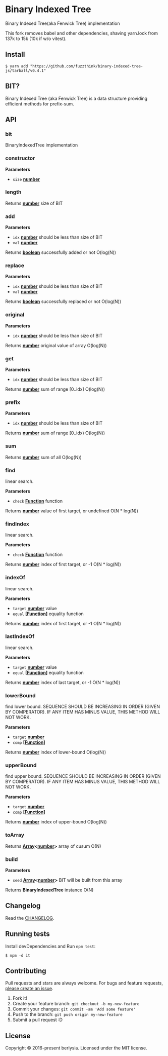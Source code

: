 # Binary Indexed Tree

Binary Indexed Tree(aka Fenwick Tree) implementation

This fork removes babel and other dependencies, shaving yarn.lock from 137k to 15k (10k if w/o vitest).

## Install

    $ yarn add "https://github.com/fuzzthink/binary-indexed-tree-js/tarball/v0.4.1"

## BIT?

Binary Indexed Tree (aka Fenwick Tree) is a data structure providing efficient methods for prefix-sum.

## API

### bit

BinaryIndexedTree implementation

### constructor

**Parameters**

-   `size` **[number](https://developer.mozilla.org/en-US/docs/Web/JavaScript/Reference/Global_Objects/Number)** 

### length

Returns **[number](https://developer.mozilla.org/en-US/docs/Web/JavaScript/Reference/Global_Objects/Number)** size of BIT

### add

**Parameters**

-   `idx` **[number](https://developer.mozilla.org/en-US/docs/Web/JavaScript/Reference/Global_Objects/Number)** should be less than size of BIT
-   `val` **[number](https://developer.mozilla.org/en-US/docs/Web/JavaScript/Reference/Global_Objects/Number)** 

Returns **[boolean](https://developer.mozilla.org/en-US/docs/Web/JavaScript/Reference/Global_Objects/Boolean)** successfully added or not
O(log(N))

### replace

**Parameters**

-   `idx` **[number](https://developer.mozilla.org/en-US/docs/Web/JavaScript/Reference/Global_Objects/Number)** should be less than size of BIT
-   `val` **[number](https://developer.mozilla.org/en-US/docs/Web/JavaScript/Reference/Global_Objects/Number)** 

Returns **[boolean](https://developer.mozilla.org/en-US/docs/Web/JavaScript/Reference/Global_Objects/Boolean)** successfully replaced or not
O(log(N))

### original

**Parameters**

-   `idx` **[number](https://developer.mozilla.org/en-US/docs/Web/JavaScript/Reference/Global_Objects/Number)** should be less than size of BIT

Returns **[number](https://developer.mozilla.org/en-US/docs/Web/JavaScript/Reference/Global_Objects/Number)** original value of array
O(log(N))

### get

**Parameters**

-   `idx` **[number](https://developer.mozilla.org/en-US/docs/Web/JavaScript/Reference/Global_Objects/Number)** should be less than size of BIT

Returns **[number](https://developer.mozilla.org/en-US/docs/Web/JavaScript/Reference/Global_Objects/Number)** sum of range [0..idx]
O(log(N))

### prefix

**Parameters**

-   `idx` **[number](https://developer.mozilla.org/en-US/docs/Web/JavaScript/Reference/Global_Objects/Number)** should be less than size of BIT

Returns **[number](https://developer.mozilla.org/en-US/docs/Web/JavaScript/Reference/Global_Objects/Number)** sum of range \[0..idx)
O(log(N))

### sum

Returns **[number](https://developer.mozilla.org/en-US/docs/Web/JavaScript/Reference/Global_Objects/Number)** sum of all
O(log(N))

### find

linear search.

**Parameters**

-   `check` **[Function](https://developer.mozilla.org/en-US/docs/Web/JavaScript/Reference/Statements/function)** function

Returns **[number](https://developer.mozilla.org/en-US/docs/Web/JavaScript/Reference/Global_Objects/Number)** value of first target, or undefined
O(N \* log(N))

### findIndex

linear search.

**Parameters**

-   `check` **[Function](https://developer.mozilla.org/en-US/docs/Web/JavaScript/Reference/Statements/function)** function

Returns **[number](https://developer.mozilla.org/en-US/docs/Web/JavaScript/Reference/Global_Objects/Number)** index of first target, or -1
O(N \* log(N))

### indexOf

linear search.

**Parameters**

-   `target` **[number](https://developer.mozilla.org/en-US/docs/Web/JavaScript/Reference/Global_Objects/Number)** value
-   `equal` **\[[Function](https://developer.mozilla.org/en-US/docs/Web/JavaScript/Reference/Statements/function)]** equality function

Returns **[number](https://developer.mozilla.org/en-US/docs/Web/JavaScript/Reference/Global_Objects/Number)** index of first target, or -1
O(N \* log(N))

### lastIndexOf

linear search.

**Parameters**

-   `target` **[number](https://developer.mozilla.org/en-US/docs/Web/JavaScript/Reference/Global_Objects/Number)** value
-   `equal` **\[[Function](https://developer.mozilla.org/en-US/docs/Web/JavaScript/Reference/Statements/function)]** equality function

Returns **[number](https://developer.mozilla.org/en-US/docs/Web/JavaScript/Reference/Global_Objects/Number)** index of last target, or -1
O(N \* log(N))

### lowerBound

find lower bound.
SEQUENCE SHOULD BE INCREASING IN ORDER (GIVEN BY COMPERATOR).
IF ANY ITEM HAS MINUS VALUE, THIS METHOD WILL NOT WORK.

**Parameters**

-   `target` **[number](https://developer.mozilla.org/en-US/docs/Web/JavaScript/Reference/Global_Objects/Number)** 
-   `comp` **\[[Function](https://developer.mozilla.org/en-US/docs/Web/JavaScript/Reference/Statements/function)]** 

Returns **[number](https://developer.mozilla.org/en-US/docs/Web/JavaScript/Reference/Global_Objects/Number)** index of lower-bound
O(log(N))

### upperBound

find upper bound.
SEQUENCE SHOULD BE INCREASING IN ORDER (GIVEN BY COMPERATOR).
IF ANY ITEM HAS MINUS VALUE, THIS METHOD WILL NOT WORK.

**Parameters**

-   `target` **[number](https://developer.mozilla.org/en-US/docs/Web/JavaScript/Reference/Global_Objects/Number)** 
-   `comp` **\[[Function](https://developer.mozilla.org/en-US/docs/Web/JavaScript/Reference/Statements/function)]** 

Returns **[number](https://developer.mozilla.org/en-US/docs/Web/JavaScript/Reference/Global_Objects/Number)** index of upper-bound
O(log(N))

### toArray

Returns **[Array](https://developer.mozilla.org/en-US/docs/Web/JavaScript/Reference/Global_Objects/Array)&lt;[number](https://developer.mozilla.org/en-US/docs/Web/JavaScript/Reference/Global_Objects/Number)>** array of cusum
O(N)

### build

**Parameters**

-   `seed` **[Array](https://developer.mozilla.org/en-US/docs/Web/JavaScript/Reference/Global_Objects/Array)&lt;[number](https://developer.mozilla.org/en-US/docs/Web/JavaScript/Reference/Global_Objects/Number)>** BIT will be built from this array

Returns **BinaryIndexedTree** instance
O(N)

## Changelog

Read the [CHANGELOG](https://github.com/berlysia/binary-indexed-tree-js/blob/master/CHANGELOG.md).

## Running tests

Install devDependencies and Run `npm test`:

    $ npm -d it

## Contributing

Pull requests and stars are always welcome.
For bugs and feature requests, [please create an issue](https://github.com/berlysia/binary-indexed-tree-js/issues).

1.  Fork it!
2.  Create your feature branch: `git checkout -b my-new-feature`
3.  Commit your changes: `git commit -am 'Add some feature'`
4.  Push to the branch: `git push origin my-new-feature`
5.  Submit a pull request :D

## License

Copyright © 2016-present berlysia.
Licensed under the MIT license.
